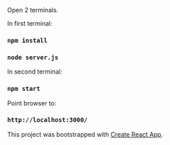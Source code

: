 Open 2 terminals.

In first terminal: 
### `npm install`
### `node server.js`

In second terminal:
### `npm start`

Point browser to: 
### `http://localhost:3000/`

This project was bootstrapped with [Create React App](https://github.com/facebook/create-react-app).


